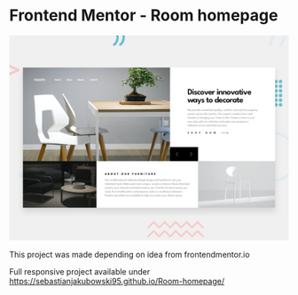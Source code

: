 # Frontend Mentor - Room homepage

![Design preview for the Room homepage coding challenge](./design/desktop-preview.jpg)

This project was made depending on idea from frontendmentor.io

Full responsive project available under https://sebastianjakubowski95.github.io/Room-homepage/



